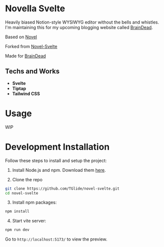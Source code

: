 # Novella Svelte

Heavily biased Notion-style WYSIWYG editor without the bells and whistles. I'm maintaining this for my upcoming blogging website called [BrainDead](https://github.com/BrainDeadSocial).

Based on [Novel](https://github.com/steven-tey/novel)

Forked from [Novel-Svelte](https://github.com/TGlide/novel-svelte)

Made for [BrainDead](https://github.com/BrainDeadSocial)

## Techs and Works

- **Svelte**
- **Tiptap**
- **Tailwind CSS**

# Usage

WIP

# Development Installation

Follow these steps to install and setup the project:

1. Install Node.js and npm. Download them [here](https://nodejs.org/en/download/).

2. Clone the repo

```bash
git clone https://github.com/TGlide/novel-svelte.git
cd novel-svelte
```

3. Install npm packages:

```bash
npm install
```

4. Start vite server:

```bash
npm run dev
```

Go to `http://localhost:5173/` to view the preview.
